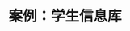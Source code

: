 <!--
 * @Description: 
 * @Author: neozhang
 * @Date: 2022-04-05 20:56:15
 * @LastEditors: neozhang
 * @LastEditTime: 2022-04-05 20:56:15
-->
# 案例：学生信息库  
